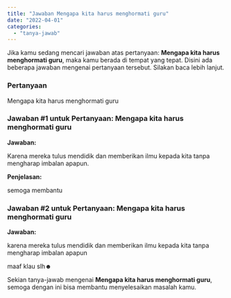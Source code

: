 ```yaml
---
title: "Jawaban Mengapa kita harus menghormati guru​"
date: "2022-04-01"
categories: 
  - "tanya-jawab"
---
```


Jika kamu sedang mencari jawaban atas pertanyaan: **Mengapa kita harus menghormati guru​**, maka kamu berada di tempat yang tepat. Disini ada beberapa jawaban mengenai pertanyaan tersebut. Silakan baca lebih lanjut.

### Pertanyaan

Mengapa kita harus menghormati guru​

### Jawaban #1 untuk Pertanyaan: Mengapa kita harus menghormati guru​

**Jawaban:**

Karena mereka tulus mendidik dan memberikan ilmu kepada kita tanpa mengharap imbalan apapun.

**Penjelasan:**

semoga membantu

### Jawaban #2 untuk Pertanyaan: Mengapa kita harus menghormati guru​

**Jawaban:**

karena mereka tulus mendidik dan memberikan ilmu kepada kita tanpa mengharap imbalan apapun

maaf klau slh☻

Sekian tanya-jawab mengenai **Mengapa kita harus menghormati guru​**, semoga dengan ini bisa membantu menyelesaikan masalah kamu.

